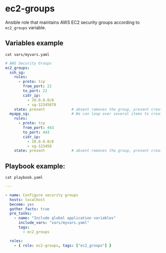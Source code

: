 # ec2-groups

Ansible role that maintains AWS EC2 security groups according to ```ec2_groups``` variable.

Variables example
---------

```cat vars/myvars.yaml```

```yaml
# AWS Security Groups
ec2_groups:
  ssh_sg:
    rules:
      - proto: tcp
        from_port: 22
        to_port: 22
        cidr_ip:
          - 10.0.0.0/8
          - sg-12345678
    state: present            # absent removes the group, present creates
  myapp_sg:                   # We can loop over several items to create multiple SGs (ssh_sg & myapp_sg)
    rules:
      - proto: tcp
        from_port: 443
        to_port: 443
        cidr_ip:
          - 10.0.0.0/8
          - sg-123456
    state: present            # absent removes the group, present creates
```

Playbook example:
-----------------
```cat playbook.yaml```
```yaml
---

- name: Configure security groups
  hosts: localhost
  become: yes
  gather_facts: true
  pre_tasks:
    - name: "Include global application variables"
      include_vars: "vars/myvars.yaml"
      tags:
        - ec2_groups

  roles:
    - { role: ec2-groups, tags: ["ec2_groups"] }
```
